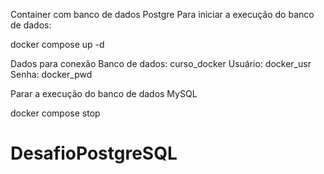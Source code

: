 Container com banco de dados Postgre
Para iniciar a execução do banco de dados:

docker compose up -d

Dados para conexão
Banco de dados: curso_docker
Usuário: docker_usr
Senha: docker_pwd

Parar a execução do banco de dados MySQL

docker compose stop

# DesafioPostgreSQL
